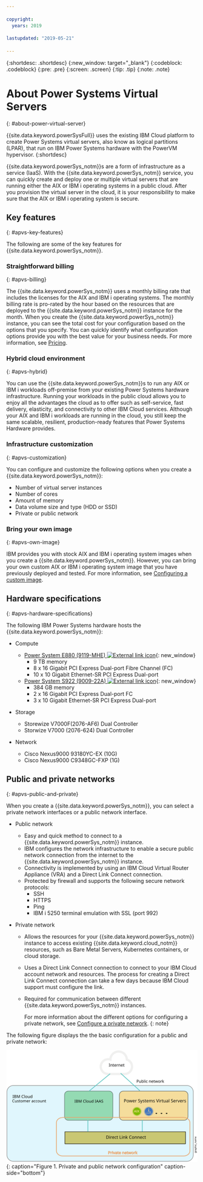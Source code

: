 ```yaml
---

copyright:
  years: 2019

lastupdated: "2019-05-21"

---
```


{:shortdesc: .shortdesc}
{:new_window: target="_blank"}
{:codeblock: .codeblock}
{:pre: .pre}
{:screen: .screen}
{:tip: .tip}
{:note: .note}

# About Power Systems Virtual Servers
{: #about-power-virtual-server}

{{site.data.keyword.powerSysFull}} uses the existing IBM Cloud platform to create Power Systems virtual servers, also know as logical partitions (LPAR), that run on IBM Power Systems hardware with the PowerVM hypervisor.
{:shortdesc}

{{site.data.keyword.powerSys_notm}}s are a form of infrastructure as a service (IaaS). With the {{site.data.keyword.powerSys_notm}} service, you can quickly create and deploy one or multiple virtual servers that are running either the AIX or IBM i operating systems in a public cloud. After you provision the virtual server in the cloud, it is your responsibility to make sure that the AIX or IBM i operating system is secure.

## Key features
{: #apvs-key-features}

The following are some of the key features for {{site.data.keyword.powerSys_notm}}.

### Straightforward billing
{: #apvs-billing}

The {{site.data.keyword.powerSys_notm}} uses a monthly billing rate that includes the licenses for the AIX and IBM i operating systems. The monthly billing rate is pro-rated by the hour based on the resources that are deployed to the {{site.data.keyword.powerSys_notm}} instance for the month. When you create the {{site.data.keyword.powerSys_notm}} instance, you can see the total cost for your configuration based on the options that you specify.  You can quickly identify what configuration options provide you with the best value for your business needs. For more information, see [Pricing](/docs/infrastructure/power-iaas?topic=power-iaas-pricing-virtual-server#pricing-virtual-server).

### Hybrid cloud environment
{: #apvs-hybrid}

You can use the {{site.data.keyword.powerSys_notm}}s to run any AIX or IBM i workloads off-premise from your existing Power Systems hardware infrastructure. Running your workloads in the public cloud allows you to enjoy all the advantages the cloud as to offer such as self-service, fast delivery, elasticity, and connectivity to other IBM Cloud services. Although your AIX and IBM i workloads are running in the cloud, you still keep the same scalable, resilient, production-ready features that Power Systems Hardware provides.

### Infrastructure customization
{: #apvs-customization}

You can configure and customize the following options when you create a {{site.data.keyword.powerSys_notm}}:
* Number of virtual server instances
* Number of cores
* Amount of memory
* Data volume size and type (HDD or SSD)
* Private or public network

### Bring your own image
{: #apvs-own-image}

IBM provides you with stock AIX and IBM i operating system images when you create a {{site.data.keyword.powerSys_notm}}. However, you can bring your own custom AIX or IBM i operating system image that you have previously deployed and tested. For more information, see [Configuring a custom image](/docs/infrastructure/power-iaas?topic=power-iaas-configuring-custom-image#configuring-custom-image).

## Hardware specifications
{: #apvs-hardware-specifications}

The following IBM Power Systems hardware hosts the {{site.data.keyword.powerSys_notm}}:

* Compute
  * [Power System E880 (9119-MHE) ![External link icon](../icons/launch-glyph.svg "External link icon")](https://www.ibm.com/support/knowledgecenter/en/POWER8/p8hdx/9119_mhe_landing.htm){: new_window}
    * 9 TB memory
    * 8 x 16 Gigabit PCI Express Dual-port Fibre Channel (FC)
    * 10 x 10 Gigabit Ethernet-SR PCI Express Dual-port
  * [Power System S922 (9009-22A) ![External link icon](../icons/launch-glyph.svg "External link icon")](https://www.ibm.com/support/knowledgecenter/en/POWER9/p9hdx/9009_22a_landing.htm){: new_window}
    * 384 GB memory
    * 2 x 16 Gigabit PCI Express Dual-port FC
    * 3 x 10 Gigabit Ethernet-SR PCI Express Dual-port

* Storage
  * Storewize V7000F(2076-AF6) Dual Controller
  * Storwize V7000 (2076-624) Dual Controller

* Network
  * Cisco Nexus9000 93180YC-EX (10G)
  * Cisco Nexus9000 C9348GC-FXP (1G)

## Public and private networks
{: #apvs-public-and-private}

When you create a {{site.data.keyword.powerSys_notm}}, you can select a private network interfaces or a public network interface.

* Public network
  * Easy and quick method to connect to a {{site.data.keyword.powerSys_notm}} instance.
  * IBM configures the network infrastructure to enable a secure public network connection from the internet to the {{site.data.keyword.powerSys_notm}} instance.
  * Connectivity is implemented by using an IBM Cloud Virtual Router Appliance (VRA) and a Direct Link Connect connection.
  * Protected by firewall and supports the following secure network protocols:
    * SSH
    * HTTPS
    * Ping
    * IBM i 5250 terminal emulation with SSL (port 992)

* Private network
  * Allows the resources for your {{site.data.keyword.powerSys_notm}} instance to access existing {{site.data.keyword.cloud_notm}} resources, such as Bare Metal Servers, Kubernetes containers, or cloud storage.
  * Uses a Direct Link Connect connection to connect to your IBM Cloud account network and resources. The process for creating a Direct Link Connect connection can take a few days because IBM Cloud support must configure the link.
  * Required for communication between different {{site.data.keyword.powerSys_notm}} instances.

    For more information about the different options for configuring a private network, see [Configure a private network](/docs/infrastructure/power-iaas?topic=power-iaas-cpn-configuring#cpn-configuring).
    {: note}

The following figure displays the the basic configuration for a public and private network:

![Displays how network traffic flows for public or private connection](/images/power-iaas-network1.svg "Displays how network traffic flows for public or private connection"){: caption="Figure 1. Private and public network configuration" caption-side="bottom"}

<!-- Customer A is able to connect to a public network by using a Direct Link Dedicated connection with their {{site.data.keyword.cloud_notm}} Power account. -->
<!-- Customer A is able to connect to a private network by using a Direct Link Connect connection with their {{site.data.keyword.cloud_notm}} account. -->
<!-- Customer A can use either a public or private network to access their {{site.data.keyword.powerSys_notm}}. -->
<!-- Customer B is able to connect to only a private network by using a Direct Link Connect connection with their {{site.data.keyword.cloud_notm}} account.  -->